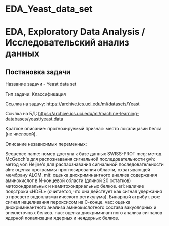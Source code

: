 # EDA_Yeast_data_set
# EDA, Exploratory Data Analysis / Исследовательский анализ данных
## Постановка задачи

Название задачи - Yeast data set

Тип задачи: Классификация

Ссылка на задачу: https://archive.ics.uci.edu/ml/datasets/Yeast

Ссылка на БД: https://archive.ics.uci.edu/ml/machine-learning-databases/yeast/yeast.data

Краткое описание: прогнозируемый признак: место локалицазии белка (не числовой).

Описание независимых переменных:

Sequence name: номер доступа к базе данных SWISS-PROT
mcg: метод McGeoch's для распознавания сигнальной последовательности
gvh: метод von Heijne's для распаознавания сигнальной последовательности
alm: оценка программы прогнозирования области, охватывающей мембрану ALOM.
mit: оценка дискриминантного анализа содержания аминокислот в N-концевой области (длиной 20 остатков) митохондриальных и немитохондриальных белков.
erl: наличие подстроки «HDEL» (считается, что она действует как сигнал удержания в просвете эндоплазматического ретикулума). Бинарный атрибут.
pox: сигнал нацеливания пероксисом на С-конце.
vac: оценка дискриминантного анализа аминокислотного состава вакуолярных и внеклеточных белков.
nuc: оценка дискриминантного анализа сигналов ядерной локализации ядерных и неядерных белков.
